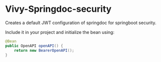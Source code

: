 # Vivy-Springdoc-security

Creates a default JWT configuration of springdoc for springboot security. 

Include it in your project and initialize the bean using:

```java
@Bean
public OpenAPI openAPI() {
    return new BearerOpenAPI();
}
```